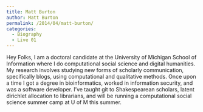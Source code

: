 ```yaml
---
title: Matt Burton
author: Matt Burton
permalink: /2014/04/matt-burton/
categories:
  - Biography
  - Live 01
---
```

Hey Folks, I am a doctoral candidate at the University of Michigan School of Information where I do computational social science and digital humanities. My research involves studying new forms of scholarly communication, specifically blogs, using computational and qualitative methods. Once upon a time I got a degree in bioinformatics, worked in information security, and was a software developer. I&#8217;ve taught git to Shakespearean scholars, latent dirichlet allocation to librarians, and will be running a computational social science summer camp at U of M this summer.

